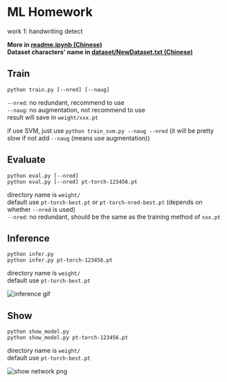 # ML Homework

work 1: handwriting detect

**More in [readme.ipynb (Chinese)](./readme.ipynb)**  
**Dataset characters' name in [dataset/NewDataset.txt (Chinese)](./dataset/NewDataset.txt)**

## Train

```shell
python train.py [--nred] [--naug]
```

`--nred`: no redundant, recommend to use  
`--naug`: no augmentation, not recommend to use  
result will save in `weight/xxx.pt`

if use SVM, just use `python train_svm.py --naug --nred` (it will be pretty slow if not add `--naug` (means use augmentation))

## Evaluate

```shell
python eval.py [--nred]
python eval.py [--nred] pt-torch-123456.pt
```

directory name is `weight/`  
default use `pt-torch-best.pt` or `pt-torch-nred-best.pt` (depends on whether `--nred` is used)  
`--nred`: no redundant, should be the same as the training method of `xxx.pt`

## Inference

```shell
python infer.py
python infer.py pt-torch-123456.pt
```

directory name is `weight/`  
default use `pt-torch-best.pt`

![inference gif](https://s2.loli.net/2023/03/31/FwOg6JqhIX4aZuB.gif)

## Show

```shell
python show_model.py
python show_model.py pt-torch-123456.pt
```

directory name is `weight/`  
default use `pt-torch-best.pt`

![show network png](https://s2.loli.net/2023/04/03/9ukLUo4WYl2Kqng.png)
